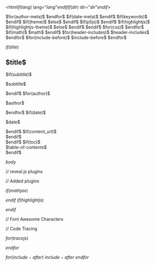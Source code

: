 <!DOCTYPE html>
<html$if(lang)$ lang="$lang$"$endif$$if(dir)$ dir="$dir$"$endif$>
<head>
  <meta charset="utf-8">
  <meta name="generator" content="pandoc">
$for(author-meta)$
  <meta name="author" content="$author-meta$">
$endfor$
$if(date-meta)$
  <meta name="dcterms.date" content="$date-meta$">
$endif$
$if(keywords)$
  <meta name="keywords" content="$for(keywords)$$keywords$$sep$, $endfor$">
$endif$
  <title>$if(title-prefix)$$title-prefix$ – $endif$$pagetitle$</title>
  <meta name="apple-mobile-web-app-capable" content="yes">
  <meta name="apple-mobile-web-app-status-bar-style" content="black-translucent">
  <meta name="viewport" content="width=device-width, initial-scale=1.0, maximum-scale=1.0, user-scalable=no, minimal-ui">
  <link rel="stylesheet" href="$revealjs-url$/dist/reset.css">
  <link rel="stylesheet" href="$revealjs-url$/dist/reveal.css">
  <style>
    $styles.html()$
  </style>
$if(theme)$
  <link rel="stylesheet" href="$revealjs-url$/../../css/theme/$theme$.css" id="theme">
$else$
  <link rel="stylesheet" href="$revealjs-url$/dist/theme/black.css" id="theme">
$endif$
$if(p5js)$
  <script type="text/javascript" src="https://cdn.jsdelivr.net/npm/p5@1.4.1/lib/p5.js"></script>
$endif$
$if(highlightjs)$
$if(highlightjs-theme)$
  <link rel="stylesheet" href="$revealjs-url$/../../css/highlight/$highlightjs-theme$.css">
$else$
  <link rel="stylesheet" href="$revealjs-url$/plugin/highlight/monokai.css">
$endif$
$endif$
$for(css)$
  <link rel="stylesheet" href="$css$"/>
$endfor$
$if(math)$
  $math$
$endif$
$for(header-includes)$
  $header-includes$
$endfor$
</head>
<body>
$for(include-before)$
$include-before$
$endfor$
  <div class="reveal">
    <div class="slides">

$if(title)$
<section id="$idprefix$title-slide"$for(title-slide-attributes/pairs)$ $it.key$="$it.value$"$endfor$>
  <h1 class="title">$title$</h1>
$if(subtitle)$
  <p class="subtitle">$subtitle$</p>
$endif$
$for(author)$
  <p class="author">$author$</p>
$endfor$
$if(date)$
  <p class="date">$date$</p>
$endif$
$if(content_url)$
<div class="titlelinks">
<a title="Template Repo" href="$content_url$"><i class="fa-solid fa-folder-tree"></i></a>
<a title="Template Zip"  href="$content_url$/zipball/master/"><i class="fa-solid fa-file-zipper"></i></a>
<a title="Questions"     href="$content_url$/raw/main/SectionQuestions.pdf"><i class="fa-solid fa-file-pdf"></i></a>
</div>
$endif$
</section>
$endif$
$if(toc)$
<section id="$idprefix$TOC">
$table-of-contents$
</section>
$endif$

$body$
    </div>
  </div>

  <script src="$revealjs-url$/dist/reveal.js"></script>

  // reveal.js plugins
  <script src="$revealjs-url$/plugin/notes/notes.js"></script>
  <script src="$revealjs-url$/plugin/search/search.js"></script>
  <script src="$revealjs-url$/plugin/zoom/zoom.js"></script>
  // Added plugins
  <!--<script src="$revealjs-url$/../plugin/chart/Chart.min.js"></script>-->
  <!--<script src="$revealjs-url$/../plugin/chart/plugin.js"></script>-->
  <script src="$revealjs-url$/../plugins/chalkboard/plugin.js"></script>
  <!--<script src="$revealjs-url$/../plugins/menu/menu.js"></script>-->
  <!--<script src="$revealjs-url$/../other_plugins/reveald3/reveald3.js"></script>,-->
$if(mathjax)$
  <script src="$revealjs-url$/plugin/math/math.js"></script>
$endif$
$if(highlightjs)$
  <script src="$revealjs-url$/../highlight.js"></script>
  <script src="$revealjs-url$/../python_language.js"></script>
$endif$

  // Font Awesome Characters
  <script src="https://kit.fontawesome.com/4bc05635b0.js" crossorigin="anonymous"></script>

  // Code Tracing
  <script src="$revealjs-url$/../codetrace.js"></script>

$for(tracejs)$
  <script src="$tracejs$Trace.js"></script>
$endfor$

  <script>

      // Full list of configuration options available at:
      // https://revealjs.com/config/
      Reveal.initialize({
		//autoAnimateEasing: 'ease-in',
		//autoAnimateDuration: 1.0,
		//autoAnimateUnmatched: false,
$if(controls)$
        // Display controls in the bottom right corner
        controls: $controls$,
$endif$
$if(controlsTutorial)$
        // Help the user learn the controls by providing hints, for example by
        // bouncing the down arrow when they first encounter a vertical slide
        controlsTutorial: $controlsTutorial$,
$endif$
$if(controlsLayout)$
        // Determines where controls appear, "edges" or "bottom-right"
        controlsLayout: '$controlsLayout$',
$endif$
$if(controlsBackArrows)$
        // Visibility rule for backwards navigation arrows; "faded", "hidden"
        // or "visible"
        controlsBackArrows: '$controlsBackArrows$',
$endif$
$if(progress)$
        // Display a presentation progress bar
        progress: $progress$,
$endif$
$if(slideNumber)$
        // Display the page number of the current slide
        slideNumber: $slideNumber$,
$endif$
$if(hash)$
        // Add the current slide number to the URL hash so that reloading the
        // page/copying the URL will return you to the same slide
        hash: $hash$,
$endif$
        // Push each slide change to the browser history
$if(history)$
        history: $history$,
$else$
        history: false,
$endif$
$if(keyboard)$
        // Enable keyboard shortcuts for navigation
        keyboard: $keyboard$,
$endif$
$if(overview)$
        // Enable the slide overview mode
        overview: $overview$,
$endif$
$if(center)$
        // Vertical centering of slides
        center: $center$,
$endif$
$if(touch)$
        // Enables touch navigation on devices with touch input
        touch: $touch$,
$endif$
$if(loop)$
        // Loop the presentation
        loop: $loop$,
$endif$
$if(rtl)$
        // Change the presentation direction to be RTL
        rtl: $rtl$,
$endif$
$if(navigationMode)$
        // see https://revealjs.com/vertical-slides/#navigation-mode
        navigationMode: '$navigationMode$',
$endif$
$if(shuffle)$
        // Randomizes the order of slides each time the presentation loads
        shuffle: $shuffle$,
$endif$
$if(fragments)$
        // Turns fragments on and off globally
        fragments: $fragments$,
$endif$
$if(fragmentInURL)$
        // Flags whether to include the current fragment in the URL,
        // so that reloading brings you to the same fragment position
        fragmentInURL: $fragmentInURL$,
$endif$
$if(embedded)$
        // Flags if the presentation is running in an embedded mode,
        // i.e. contained within a limited portion of the screen
        embedded: $embedded$,
$endif$
$if(help)$
        // Flags if we should show a help overlay when the questionmark
        // key is pressed
        help: $help$,
$endif$
$if(showNotes)$
        // Flags if speaker notes should be visible to all viewers
        showNotes: $showNotes$,
$endif$
$if(autoPlayMedia)$
        // Global override for autoplaying embedded media (video/audio/iframe)
        // - null: Media will only autoplay if data-autoplay is present
        // - true: All media will autoplay, regardless of individual setting
        // - false: No media will autoplay, regardless of individual setting
        autoPlayMedia: $autoPlayMedia$,
$endif$
$if(preloadIframes)$
        // Global override for preloading lazy-loaded iframes
        // - null: Iframes with data-src AND data-preload will be loaded when within
        //   the viewDistance, iframes with only data-src will be loaded when visible
        // - true: All iframes with data-src will be loaded when within the viewDistance
        // - false: All iframes with data-src will be loaded only when visible
        preloadIframes: $preloadIframes$,
$endif$
$if(autoSlide)$
        // Number of milliseconds between automatically proceeding to the
        // next slide, disabled when set to 0, this value can be overwritten
        // by using a data-autoslide attribute on your slides
        autoSlide: $autoSlide$,
$endif$
$if(autoSlideStoppable)$
        // Stop auto-sliding after user input
        autoSlideStoppable: $autoSlideStoppable$,
$endif$
$if(autoSlideMethod)$
        // Use this method for navigation when auto-sliding
        autoSlideMethod: $autoSlideMethod$,
$endif$
$if(defaultTiming)$
        // Specify the average time in seconds that you think you will spend
        // presenting each slide. This is used to show a pacing timer in the
        // speaker view
        defaultTiming: $defaultTiming$,
$endif$
$if(totalTime)$
        // Specify the total time in seconds that is available to
        // present.  If this is set to a nonzero value, the pacing
        // timer will work out the time available for each slide,
        // instead of using the defaultTiming value
        totalTime: $totalTime$,
$endif$
$if(minimumTimePerSlide)$
        // Specify the minimum amount of time you want to allot to
        // each slide, if using the totalTime calculation method.  If
        // the automated time allocation causes slide pacing to fall
        // below this threshold, then you will see an alert in the
        // speaker notes window
        minimumTimePerSlide: $minimumTimePerSlide$,
$endif$
$if(mouseWheel)$
        // Enable slide navigation via mouse wheel
        mouseWheel: $mouseWheel$,
$endif$
$if(rollingLinks)$
        // Apply a 3D roll to links on hover
        rollingLinks: $rollingLinks$,
$endif$
$if(hideInactiveCursor)$
        // Hide cursor if inactive
        hideInactiveCursor: $hideInactiveCursor$,
$endif$
$if(hideCursorTime)$
        // Time before the cursor is hidden (in ms)
        hideCursorTime: $hideCursorTime$,
$endif$
$if(hideAddressBar)$
        // Hides the address bar on mobile devices
        hideAddressBar: $hideAddressBar$,
$endif$
$if(previewLinks)$
        // Opens links in an iframe preview overlay
        previewLinks: $previewLinks$,
$endif$
$if(transition)$
        // Transition style
        transition: '$transition$', // none/fade/slide/convex/concave/zoom
$endif$
$if(transitionSpeed)$
        // Transition speed
        transitionSpeed: '$transitionSpeed$', // default/fast/slow
$endif$
$if(backgroundTransition)$
        // Transition style for full page slide backgrounds
        backgroundTransition: '$backgroundTransition$', // none/fade/slide/convex/concave/zoom
$endif$
$if(viewDistance)$
        // Number of slides away from the current that are visible
        viewDistance: $viewDistance$,
$endif$
$if(mobileViewDistance)$
        // Number of slides away from the current that are visible on mobile
        // devices. It is advisable to set this to a lower number than
        // viewDistance in order to save resources.
        mobileViewDistance: $mobileViewDistance$,
$endif$
$if(parallaxBackgroundImage)$
        // Parallax background image
        parallaxBackgroundImage: '$parallaxBackgroundImage$', // e.g. "'https://s3.amazonaws.com/hakim-static/reveal-js/reveal-parallax-1.jpg'"
$else$
$if(background-image)$
       // Parallax background image
       parallaxBackgroundImage: '$background-image$', // e.g. "'https://s3.amazonaws.com/hakim-static/reveal-js/reveal-parallax-1.jpg'"
$endif$
$endif$
$if(parallaxBackgroundSize)$
        // Parallax background size
        parallaxBackgroundSize: '$parallaxBackgroundSize$', // CSS syntax, e.g. "2100px 900px"
$endif$
$if(parallaxBackgroundHorizontal)$
        // Amount to move parallax background (horizontal and vertical) on slide change
        // Number, e.g. 100
        parallaxBackgroundHorizontal: $parallaxBackgroundHorizontal$,
$endif$
$if(parallaxBackgroundVertical)$
        parallaxBackgroundVertical: $parallaxBackgroundVertical$,
$endif$
$if(width)$
        // The "normal" size of the presentation, aspect ratio will be preserved
        // when the presentation is scaled to fit different resolutions. Can be
        // specified using percentage units.
        width: $width$,
$endif$
$if(height)$
        height: $height$,
$endif$
$if(margin)$
        // Factor of the display size that should remain empty around the content
        margin: $margin$,
$endif$
$if(minScale)$
        // Bounds for smallest/largest possible scale to apply to content
        minScale: $minScale$,
$endif$
$if(maxScale)$
        maxScale: $maxScale$,
$endif$
$if(zoomKey)$
        // Modifier key used to click-zoom to part of the slide
        zoomKey: '$zoomKey$',
$endif$
$if(display)$
        // The display mode that will be used to show slides
        display: '$display$',
$endif$
$if(mathjax)$
		math: {
		  <!--mathjax: '$mathjaxurl$',-->
		  <!--config: 'tex-mml-chtml',-->
		  <!--tex2jax: {-->
			<!--inlineMath: [['\\(','\\)']],-->
			<!--displayMath: [['\\[','\\]']],-->
			<!--balanceBraces: true,-->
			<!--processEscapes: false,-->
			<!--processRefs: true,-->
			<!--processEnvironments: true,-->
			<!--preview: 'TeX',-->
			<!--skipTags: ['script','noscript','style','textarea','pre','code'],-->
			<!--ignoreClass: 'tex2jax_ignore',-->
			<!--processClass: 'tex2jax_process'-->
		  <!--},-->
		  CommonHTML: {scale: 80},
		},
$endif$
$if(highlightjs)$
          highlight: {
            beforeHighlight: hljs => hljs.registerLanguage("mypython", function(hljs) {
              console.log(mypythondef);
              return mypythondef(hljs); } )
          },
$endif$
        // reveal.js plugins
        plugins: [
$if(mathjax)$
		  RevealMath,
$endif$
$if(highlightjs)$
          RevealHighlight,
$endif$
          RevealNotes,
          RevealSearch,
          RevealZoom,
		  RevealChalkboard,
          <!--RevealMenu,-->
          <!--Reveald3,-->
        ],
		chalkboard: {
          boardmarkerWidth: 4,
          chalkWidth: 7,
          boardmarkers : [
                  { color: 'rgba(46,52,64,1)',    cursor: 'url(' + path + 'img/boardmarker-black.png), auto'},
                  { color: 'rgba(94,129,172,1)',  cursor: 'url(' + path + 'img/boardmarker-blue.png), auto'},
                  { color: 'rgba(191,97,106,1)',  cursor: 'url(' + path + 'img/boardmarker-red.png), auto'},
                  { color: 'rgba(163,190,140,1)', cursor: 'url(' + path + 'img/boardmarker-green.png), auto'},
                  { color: 'rgba(208,135,112,1)', cursor: 'url(' + path + 'img/boardmarker-orange.png), auto'},
                  { color: 'rgba(180,142,173,1)', cursor: 'url(' + path + 'img/boardmarker-purple.png), auto'},
                  { color: 'rgba(235,203,139,1)', cursor: 'url(' + path + 'img/boardmarker-yellow.png), auto'}
          ],
          chalks: [
                  { color: 'rgba(216,222,223,0.5)',cursor: 'url(' + path + 'img/chalk-white.png), auto'},
                  { color: 'rgba(94,129,172,0.5)', cursor: 'url(' + path + 'img/chalk-blue.png), auto'},
                  { color: 'rgba(191,97,106,0.5)', cursor: 'url(' + path + 'img/chalk-red.png), auto'},
                  { color: 'rgba(163,190,140,0.5)',cursor: 'url(' + path + 'img/chalk-green.png), auto'},
                  { color: 'rgba(208,135,112,0.5)',cursor: 'url(' + path + 'img/chalk-orange.png), auto'},
                  { color: 'rgba(180,142,173,0.5)',cursor: 'url(' + path + 'img/chalk-purple.png), auto'},
                  { color: 'rgba(235,203,139,0.5)',cursor: 'url(' + path + 'img/chalk-yellow.png), auto'}
          ]
		},
		dependencies: [
            // { src: "$revealjs-url$/plugin/title-footer/title-footer.js", async: true, callback: function() { title_footer.initialize({css:"$revealjs-url$/plugin/title-footer/title-footer.css"}); } },
		],
      });
$for(tracejs)$
  Reveal.addEventListener("$tracejs$Trace", $tracejs$Demo);
$endfor$
    </script>
  <script>
  // This is admitedly a very hacky way to achieve my pseudo code highlighting, but it works?
    function remove_bars() {
      var pseudoBlocks = document.getElementsByClassName("hljs-pseudo");
      console.log(pseudoBlocks);
      for ( var i = 0; i < pseudoBlocks.length; i++) {
        pseudoBlocks[i].innerHTML = pseudoBlocks[i].innerHTML.replaceAll("\|\|\|", "");
      }
      }
    // omg this is even more hacky now, but I need this to run after hljs has done its thing
    setTimeout(remove_bars, 100);
  </script>
  $for(include-after)$
  $include-after$
  $endfor$
  </body>
</html>
